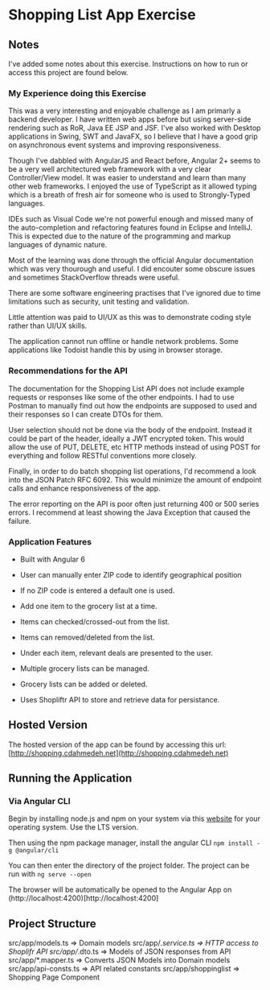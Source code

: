 # Shopping List App Exercise

## Notes

I've added some notes about this exercise. Instructions on how to run or access this project are found below.

### My Experience doing this Exercise

This was a very interesting and enjoyable challenge as I am primarly a backend developer. I have written web apps before but using server-side rendering such as RoR, Java EE JSP and JSF. I've also worked with Desktop applications in Swing, SWT and JavaFX, so I believe that I have a good grip on asynchronous event systems and improving responsiveness.

Though I've dabbled with AngularJS and React before, Angular 2+ seems to be a very well architectured web framework with a very clear Controller/View model. It was easier to understand and learn than many other web frameworks. I enjoyed the use of TypeScript as it allowed typing which is a breath of fresh air for someone who is used to Strongly-Typed languages.

IDEs such as Visual Code we're not powerful enough and missed many of the auto-completion and refactoring features found in Eclipse and IntelliJ. This is expected due to the nature of the programming and markup languages of dynamic nature.

Most of the learning was done through the official Angular documentation which was very thourough and useful. I did encouter some obscure issues and sometimes StackOverflow threads were useful.

There are some software engineering practises that I've ignored due to time limitations such as security, unit testing and validation.

Little attention was paid to UI/UX as this was to demonstrate coding style rather than UI/UX skills.

The application cannot run offline or handle network problems. Some applications like Todoist handle this by using in browser storage.

### Recommendations for the API

The documentation for the Shopping List API does not include example requests or responses like some of the other endpoints. I had to use Postman to manually find out how the endpoints are supposed to used and their responses so I can create DTOs for them.

User selection should not be done via the body of the endpoint. Instead it could be part of the header, ideally a JWT encrypted token. This would allow the use of PUT, DELETE, etc HTTP methods instead of using POST for everything and follow RESTful conventions more closely.

Finally, in order to do batch shopping list operations, I'd recommend a look into the JSON Patch RFC 6092. This would minimize the amount of endpoint calls and enhance responsiveness of the app.

The error reporting on the API is poor often just returning 400 or 500 series errors. I recommend at least showing the Java Exception that caused the failure.

### Application Features

* Built with Angular 6
* User can manually enter ZIP code to identify geographical position
* If no ZIP code is entered a default one is used.

* Add one item to the grocery list at a time.
* Items can checked/crossed-out from the list.
* Items can removed/deleted from the list.
* Under each item, relevant deals are presented to the user.

* Multiple grocery lists can be managed.
* Grocery lists can be added or deleted.

* Uses Shopliftr API to store and retrieve data for persistance.

## Hosted Version

The hosted version of the app can be found by accessing this url: [http://shopping.cdahmedeh.net](http://shopping.cdahmedeh.net)

## Running the Application

### Via Angular CLI

Begin by installing node.js and npm on your system via this [website](https://nodejs.org/en/download/) for your operating system. Use the LTS version.

Then using the npm package manager, install the angular CLI
    ```npm install -g @angular/cli```

You can then enter the directory of the project folder. The project can be run with
    ```ng serve --open```

The browser will be automatically be opened to the Angular App on (http://localhost:4200)[http://localhost:4200]

## Project Structure

src/app/models.ts => Domain models
src/app/*.service.ts => HTTP access to Shoplifr API
src/app/*.dto.ts => Models of JSON responses from API
src/app/*.mapper.ts => Converts JSON Models into Domain models
src/app/api-consts.ts => API related constants
src/app/shoppinglist => Shopping Page Component


